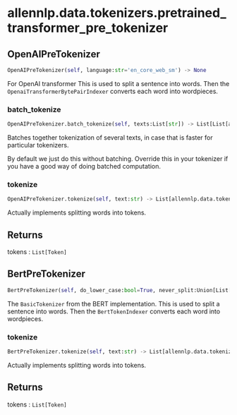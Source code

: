# allennlp.data.tokenizers.pretrained_transformer_pre_tokenizer

## OpenAIPreTokenizer
```python
OpenAIPreTokenizer(self, language:str='en_core_web_sm') -> None
```

For OpenAI transformer
This is used to split a sentence into words.
Then the ``OpenaiTransformerBytePairIndexer`` converts each word into wordpieces.

### batch_tokenize
```python
OpenAIPreTokenizer.batch_tokenize(self, texts:List[str]) -> List[List[allennlp.data.tokenizers.token.Token]]
```

Batches together tokenization of several texts, in case that is faster for particular
tokenizers.

By default we just do this without batching.  Override this in your tokenizer if you have a
good way of doing batched computation.

### tokenize
```python
OpenAIPreTokenizer.tokenize(self, text:str) -> List[allennlp.data.tokenizers.token.Token]
```

Actually implements splitting words into tokens.

Returns
-------
tokens : ``List[Token]``

## BertPreTokenizer
```python
BertPreTokenizer(self, do_lower_case:bool=True, never_split:Union[List[str], NoneType]=None) -> None
```

The ``BasicTokenizer`` from the BERT implementation.
This is used to split a sentence into words.
Then the ``BertTokenIndexer`` converts each word into wordpieces.

### tokenize
```python
BertPreTokenizer.tokenize(self, text:str) -> List[allennlp.data.tokenizers.token.Token]
```

Actually implements splitting words into tokens.

Returns
-------
tokens : ``List[Token]``

